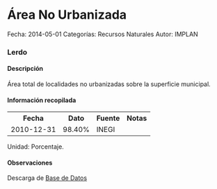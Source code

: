 Área No Urbanizada
=====

Fecha: 2014-05-01
Categorías: Recursos Naturales
Autor: IMPLAN

### Lerdo

#### Descripción

Área total de localidades no urbanizadas sobre la superficie municipal.

#### Información recopilada

<table class="table table-hover table-bordered">
  <tr><th>Fecha</th><th>Dato</th><th>Fuente</th><th>Notas</th></tr>
  <tr><td>2010-12-31</td><td>98.40%</td><td>INEGI</td><td></td></tr>
</table>

Unidad: Porcentaje.

#### Observaciones

Descarga de [Base de Datos](http://www3.inegi.org.mx/sistemas/productos/default.aspx?c=265&upc=0&s=est&tg=3594&f=2&cl=0&pf=prod&ef=0&ct=201100000&pg=2)
